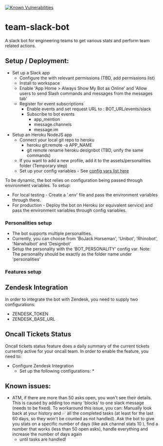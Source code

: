 [![Known Vulnerabilities](https://snyk.io/test/github/tzahifurmanski/team-slack-bot/badge.svg)](https://snyk.io/test/github/tzahifurmanski/team-slack-bot)

# team-slack-bot

A slack bot for engineering teams to get various stats and perform team related actions.

## Setup / Deployment:

* Set up a Slack app
  * Configure the with relevant permissions (TBD, add permissions list)
  * Install to workspace
  * Enable 'App Home > Always Show My Bot as Online' and 'Allow users to send Slash commands and messages from the
    messages tab'
  * Register for event subscriptions
    * Enable events and set request URL to : BOT_URL/events/slack
    * Subscribe to bot events
      * app_mention
      * message.channels
      * message.im
* Setup an Heroku NodeJS app
  * Connect your local git repo to heroku
    * heroku git:remote -a APP_NAME
    * git remote rename heroku designbot (TBD, unify the same commands)
  * If you want to add a new profile, add it to the assets/personalities folder (Temporary step)
  * Set up your config variables - See [config vars list here](config-variables.txt)

To be dynamic, the bot relies on configuration being passed through environment variables. To setup:

* For local testing - Create a '.env' file and pass the environment variables through there.
* For production - Deploy the bot on Heroku (or equivalent service) and pass the environment variables through config
  variables.

### Personalities setup

* The bot supports multiple personalities.
* Currently, you can choose from 'BoJack Horseman', 'Unibot', 'Rhinobot', 'Narwhalbot' and 'Designbot'
* Setup the personality with the 'BOT_PERSONALITY' config var. Note: The personality should be exactly as the folder
  name under 'personalities'

### Features setup
## Zendesk Integration
In order to integrate the bot with Zendesk, you need to supply two configurations:
* ZENDESK_TOKEN
* ZENDESK_BASE_URL

## Oncall Tickets Status
Oncall tickets status feature does a daily summary of the current tickets currently active for your oncall team.
In order to enable the feature, you need to:
* Configure Zendesk Integration
  * Set up the following configurations:
    * 

## Known issues:

* ATM, if there are more than 50 asks open, you won't see their details. This is caused by adding too many 'blocks' to
  one slack message (needs to be fixed). To workaround this issue, you can:
  Manually look back at your history and :white_check_mark: all the completed tasks (at least for the last 60 days, so
  they won't be counted as not handled). Ask the bot to give you stats on a specific number of days (like ask channel
  stats 10 ), find a number that works (less than 50 open asks), handle everything and increase the number of days again
  - until tasks are handled!
